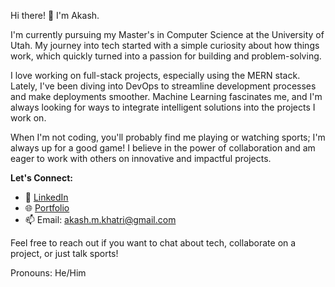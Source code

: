 Hi there! 👋 I'm Akash.

I'm currently pursuing my Master's in Computer Science at the University of Utah. My journey into tech started with a simple curiosity about how things work, which quickly turned into a passion for building and problem-solving.

I love working on full-stack projects, especially using the MERN stack. Lately, I've been diving into DevOps to streamline development processes and make deployments smoother. Machine Learning fascinates me, and I'm always looking for ways to integrate intelligent solutions into the projects I work on.

When I'm not coding, you'll probably find me playing or watching sports; I'm always up for a good game! I believe in the power of collaboration and am eager to work with others on innovative and impactful projects.

**Let's Connect:**

- 💼 [LinkedIn](https://linkedin.com/in/akashkhatri)
- 🌐 [Portfolio](https://akashkhatri.com)
- 📫 Email: akash.m.khatri@gmail.com

Feel free to reach out if you want to chat about tech, collaborate on a project, or just talk sports!

Pronouns: He/Him
